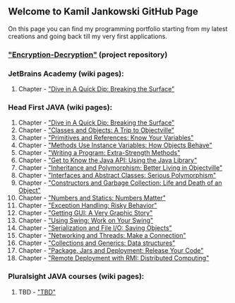 ## Welcome to Kamil Jankowski GitHub Page

On this page you can find my programming portfolio starting from my latest creations and going back till my very first applications.

### ["Encryption-Decryption"](https://github.com/Kamil-Jankowski/Encryption-Decryption) (project repository)

### JetBrains Academy (wiki pages):
  01. Chapter - ["Dive in A Quick Dip: Breaking the Surface"]()

### Head First JAVA (wiki pages):
  01. Chapter - ["Dive in A Quick Dip: Breaking the Surface"](https://github.com/Kamil-Jankowski/Learnig-JAVA/wiki/Head-First-JAVA:-1.-Chapter)
  02. Chapter - ["Classes and Objects: A Trip to Objectville"]()
  03. Chapter - ["Primitives and References: Know Your Variables"]()
  04. Chapter - ["Methods Use Instance Variables: How Objects Behave"]()
  05. Chapter - ["Writing a Program: Extra-Strength Methods"]()
  06. Chapter - ["Get to Know the Java API: Using the Java Library"]()
  07. Chapter - ["Inheritance and Polymorphism: Better Living in Objectville"]()
  08. Chapter - ["Interfaces and Abstract Classes: Serious Polymorphism"]()
  09. Chapter - ["Constructors and Garbage Collection: Life and Death of an Object"]()
  10. Chapter - ["Numbers and Statics: Numbers Matter"]()
  11. Chapter - ["Exception Handling: Risky Behavior"]()
  12. Chapter - ["Getting GUI: A Very Graphic Story"]()
  13. Chapter - ["Using Swing: Work on Your Swing"]()
  14. Chapter - ["Serialization and File I/O: Saving Objects"]()
  15. Chapter - ["Networking and Threads: Make a Connection"]()
  16. Chapter - ["Collections and Generics: Data structures"]()
  17. Chapter - ["Package, Jars and Deployment: Release Your Code"]()
  18. Chapter - ["Remote Deployment with RMI: Distributed Computing"]()

### Pluralsight JAVA courses (wiki pages):
  01. TBD - ["TBD"]()
